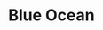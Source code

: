 ---
layout: place
title: "Blue Ocean"
permalink: /missouri/university-city/blue-ocean.html
stateAbbr: MO
stateName: Missouri
cityName: University City
place_id: ChIJGwWfcFQ134cRQbEflNGSMg4
photos:
  - name: >-
      places/ChIJGwWfcFQ134cRQbEflNGSMg4/photos/AeeoHcK8TS7_oZ1gimsgdeHm4a09jPTj8XYtI6QdFWcsVEqIzlMCALfTZljiUSTxew2B0idN-WTf2omOWuzGvS5XZlZwkId-oVgK9H-DAbPemRCoHybxLC80C1B8GjyICK0rSOGSj9KkifN3Mb7ViyLljmnntSlHk9SqraWGN-afQcBvdugFSIQWvZo5jFKS7daWtv8p4tTsrfydJvy384ahmk4pHdFmEMqhY73Oo8QUi4FquFNHyvtQYOgUjb-We5VeDMt-tTeSzDwCQwFyCade54Pwi7bMQXG7hIEGSDkf__k75w
    widthPx: 4032
    heightPx: 3024
    authorAttributions:
      - displayName: Blue Ocean
        uri: https://maps.google.com/maps/contrib/101852919360919985635
        photoUri: >-
          https://lh3.googleusercontent.com/a-/ALV-UjUxaXlKKEKaDHzM0CNHoTk8S5Kxn6ihlh6qGHHlJh_Lgt1rCMY=s100-p-k-no-mo
    flagContentUri: >-
      https://www.google.com/local/imagery/report/?cb_client=maps_api_places.places_api&image_key=!1e10!2sAF1QipMoKpwfOktlB5uHAeXdGeX4EjWrBcarLDqmXLbP&hl=en-US
    googleMapsUri: >-
      https://www.google.com/maps/place//data=!3m4!1e2!3m2!1sAF1QipMoKpwfOktlB5uHAeXdGeX4EjWrBcarLDqmXLbP!2e10!4m2!3m1!1s0x87df3554709f051b:0xe3292d1941fb141
  - name: >-
      places/ChIJGwWfcFQ134cRQbEflNGSMg4/photos/AeeoHcIlZrJ4-m_lF0dLMwYAF8lPTnSEWNYpdPSn_l-Kp1qMaA9tAa2r3jOrW5B12uBgcvqwJMC4GH7sl42oLWltpBCP32vVN2ao5dh85pneWXuNaZxpHSfvxsejLaaaxR8phugJ-rGSDEDhpz7RuA9R56I9CWhYLDUDNScVEcWa_dnmbUcTRjy_sQksPoKzPmsVCZ7f5rA4nf7s0dnPfMwHVDJU4YutRqYH3exWbc2uqArhb--DCYhAsyyoRismYxg7xM6mpyHAC96OIbHPSGpGaZ7aYyO_K1lh1UCzBpuN8ViJiQ
    widthPx: 1434
    heightPx: 1046
    authorAttributions:
      - displayName: Blue Ocean
        uri: https://maps.google.com/maps/contrib/101852919360919985635
        photoUri: >-
          https://lh3.googleusercontent.com/a-/ALV-UjUxaXlKKEKaDHzM0CNHoTk8S5Kxn6ihlh6qGHHlJh_Lgt1rCMY=s100-p-k-no-mo
    flagContentUri: >-
      https://www.google.com/local/imagery/report/?cb_client=maps_api_places.places_api&image_key=!1e10!2sAF1QipMFa0JSCVu3ni0j5QP3GqOKdonlorc6bFyd2d9u&hl=en-US
    googleMapsUri: >-
      https://www.google.com/maps/place//data=!3m4!1e2!3m2!1sAF1QipMFa0JSCVu3ni0j5QP3GqOKdonlorc6bFyd2d9u!2e10!4m2!3m1!1s0x87df3554709f051b:0xe3292d1941fb141
  - name: >-
      places/ChIJGwWfcFQ134cRQbEflNGSMg4/photos/AeeoHcL2axbUv6pWkBNC45ckJKDxCogAoPVa-_624MkBsg34fo0RD9TrABSjewyrzzmJfHPB4U6MjwcDSGxsdh9qWgUCcUmA3d5hI0E00Lh8O4qb4MVm6T_YxRbHiXfMyh98-oifZJmQTGNwtj6oXm5xUD1S_lHQc2G_hoqPF86YXOUuYRa5VyK9bVZj9VEDl8QnWI5Vfgg7BZCm0z65IuGRQkWR7B7CKXCTyxyV8Boos0n73cNSaSQuoTZqJ8znmGs2ATIJqk6YkoZWqzplNinYfSK3Zo-cGPVoRwwTjcE3gEzLIkIEHS3l1bdRJ4apapjBpDwqJZ6F_DWqCTWlI2XM52YjfPvUfpgx_OLouvKiOWRbNISbm9DtZ_KcKpaWB8SmjYqP4bn-cWu26gbdWwSlb4sBejDbsZq55bM1ychMXsrRxNwU
    widthPx: 3000
    heightPx: 4000
    authorAttributions:
      - displayName: Wei
        uri: https://maps.google.com/maps/contrib/117921832960602609291
        photoUri: >-
          https://lh3.googleusercontent.com/a-/ALV-UjUFcC5jRoAsVvZWKK1h9HVmQ07sBsdZHgFINdq6DiWSQdLympEw=s100-p-k-no-mo
    flagContentUri: >-
      https://www.google.com/local/imagery/report/?cb_client=maps_api_places.places_api&image_key=!1e10!2sCIHM0ogKEICAgMCI6J7qjQE&hl=en-US
    googleMapsUri: >-
      https://www.google.com/maps/place//data=!3m4!1e2!3m2!1sCIHM0ogKEICAgMCI6J7qjQE!2e10!4m2!3m1!1s0x87df3554709f051b:0xe3292d1941fb141
  - name: >-
      places/ChIJGwWfcFQ134cRQbEflNGSMg4/photos/AeeoHcJaB-k2z9dR_T_NWvJb0RnZpWvzl3jlHT3oytRaHvlTAyEf06hCXp1QazDQ6s95sA2qjoEPaTCUu7wXOZHOBe81tRKsLuQpWRYMbpDiDN8jC_YaXc2FicEslrA7NwFp-DTPD7LyqofgPcw9kGrI0SXTo2-Kz7xF5Nric4Hik9hbD6TV0mRJM6dwYJZNgqzYCeo0QjkL5r1owFoJAM1keF8ThXaTRRfqlGCz6-dZo8fQ-ONjlY9qCv6pX4XUGB9pLAOHyELoL7oeOKgLZyFkRHrBTqb9oTcsZzIi0QdgfQN_NtQMGvaz51PcNP_A_QoqBBM-yQ8WRgfdvuJvK3EkkXq87viMJl6B-TJ73LRwfDuHt_7X4IskC_L6w0FRsEMKd7p2fFT2iG4a-VtdAJf43haXum7lFBhJNCz6bMyb8IJ7M_6-
    widthPx: 3024
    heightPx: 4032
    authorAttributions:
      - displayName: Mae Santi
        uri: https://maps.google.com/maps/contrib/118240381006534588668
        photoUri: >-
          https://lh3.googleusercontent.com/a-/ALV-UjWInBlLcj47ubUXfJ5VVbv1co_NbUUa4aIxa24CvwFMKPL0lBvUug=s100-p-k-no-mo
    flagContentUri: >-
      https://www.google.com/local/imagery/report/?cb_client=maps_api_places.places_api&image_key=!1e10!2sCIHM0ogKEICAgICfxeLLrAE&hl=en-US
    googleMapsUri: >-
      https://www.google.com/maps/place//data=!3m4!1e2!3m2!1sCIHM0ogKEICAgICfxeLLrAE!2e10!4m2!3m1!1s0x87df3554709f051b:0xe3292d1941fb141
  - name: >-
      places/ChIJGwWfcFQ134cRQbEflNGSMg4/photos/AeeoHcLWDeTUeKEGYe05ZjbGvoOs-JHDI4D2J9E1hZgQUmoC-s07lNcktF9J5SlE3OkAaweXBrx5yAH3nsvBRguJl79PUJr4QaTVoLxm6gzWgiSwznoB9qMYTgut9PG8KAIam3a2WH_IdVehlv3FliuiDAa_gtKlfVrobZ6IR_vbgwgGjZ1Az6ScCNxqsP60BiU2JlsS-Drx8lCLLQXeaDrXJZBLe7eyREcGBCESLwe7y3Ww4yo2FVr_FOcQo7PnO9eaOeRWCxvyzx5OJ8PlmZYJjrXmci0hF-MQGIFLogmRLYXqmMr5EyS0MWo8BJrr62zjSPAQzzbGJyUvgRqwbXyt0YXPdlEf1vcsw8f2JwYKpyzqRa1PxMS8GRHWILlTy-7DsuYY-g1i5EUW5zH_RS-moT5yr0KtDkxC-VwK82A_2OdLZ09S
    widthPx: 1656
    heightPx: 2208
    authorAttributions:
      - displayName: Jayson Slobodzian
        uri: https://maps.google.com/maps/contrib/113799463023251482144
        photoUri: >-
          https://lh3.googleusercontent.com/a-/ALV-UjVU8N49MHduQaUfQqB-fyndW9nzmmX1qj9SKFXnEOwg6g_MnE6U=s100-p-k-no-mo
    flagContentUri: >-
      https://www.google.com/local/imagery/report/?cb_client=maps_api_places.places_api&image_key=!1e10!2sCIHM0ogKEICAgICLieWDpAE&hl=en-US
    googleMapsUri: >-
      https://www.google.com/maps/place//data=!3m4!1e2!3m2!1sCIHM0ogKEICAgICLieWDpAE!2e10!4m2!3m1!1s0x87df3554709f051b:0xe3292d1941fb141
  - name: >-
      places/ChIJGwWfcFQ134cRQbEflNGSMg4/photos/AeeoHcJ6I8N4dBtoBG4-rCS1iTHCUCZ-YbJ-WBdZjcmykGX_0Jne-ZJMXYBLXwYNJ4XJQOuUXZLPV2WZqhPSQ1IOMo72gkJNPzdUHQOcD6qC5SiYrskfacHgZ0pReo6doLf6UhRVdP1OlquY0yc9daNhdGypMZUFaSMi8xg5UHdl-rJuwHYWrvBjwdWs_zEFsseM8Sym96nRhINXZOSDqMS9SoMCfu2qeksc6a3WcIEZKRNi08uklP63L2e4fbXW_b69SUMi9-cMJgraCQNRiOMRpR3LVrjc0eOjOP9Jj3wh0xcQnCamXHs0l6ojhgxKo9Nr2LfSxPfj5WxmpDd3ZdT1omszIW6RRBt5_Vc01payBcxRladBw1n4thIung8fhENCYfV6QHDhYjUYWfyvJZeKmGq49jeSuBI-K6F1AWkJrsA
    widthPx: 3024
    heightPx: 4032
    authorAttributions:
      - displayName: Kenji Matsumoto
        uri: https://maps.google.com/maps/contrib/103694614709570972241
        photoUri: >-
          https://lh3.googleusercontent.com/a-/ALV-UjWKAA61C2ubloCUA28cknTYWt0TL3V5y4WTvCJrAnAWxeaQcZq70Q=s100-p-k-no-mo
    flagContentUri: >-
      https://www.google.com/local/imagery/report/?cb_client=maps_api_places.places_api&image_key=!1e10!2sCIHM0ogKEICAgIC2t52AVw&hl=en-US
    googleMapsUri: >-
      https://www.google.com/maps/place//data=!3m4!1e2!3m2!1sCIHM0ogKEICAgIC2t52AVw!2e10!4m2!3m1!1s0x87df3554709f051b:0xe3292d1941fb141
  - name: >-
      places/ChIJGwWfcFQ134cRQbEflNGSMg4/photos/AeeoHcIgASFxSU1Bl6tPunqTSHhvGbWfuA2ssHAQ71jJnPOqCNDRBqEOIo7bzzO4S_mJfeNVAG2VBlNYwe-GTh2FyIbUiTX3ush4EFvJKJHaQL_lk6X5GldxI6BMZ_Zhcu4yr_slVApfEom0OoJyUSAgGMhQtmkH0elK2uoiLGwxRjJlCcIw1OXx1--KNXzrxfQ4RsYtfkLE7beWTBqce3ZdjyIO2lSNzeKIlovE7dttBZvxU7JMsxJGCkf5P91kInT03kfU_maEFXhK1-t3jtdOhqzU4KwBHDJfCYwV7bg7luIV8A
    widthPx: 3024
    heightPx: 3021
    authorAttributions:
      - displayName: Blue Ocean
        uri: https://maps.google.com/maps/contrib/101852919360919985635
        photoUri: >-
          https://lh3.googleusercontent.com/a-/ALV-UjUxaXlKKEKaDHzM0CNHoTk8S5Kxn6ihlh6qGHHlJh_Lgt1rCMY=s100-p-k-no-mo
    flagContentUri: >-
      https://www.google.com/local/imagery/report/?cb_client=maps_api_places.places_api&image_key=!1e10!2sAF1QipOjp1-8S6mVw1dXtzDej3BmkxhqwqGmQWrfsJKE&hl=en-US
    googleMapsUri: >-
      https://www.google.com/maps/place//data=!3m4!1e2!3m2!1sAF1QipOjp1-8S6mVw1dXtzDej3BmkxhqwqGmQWrfsJKE!2e10!4m2!3m1!1s0x87df3554709f051b:0xe3292d1941fb141
  - name: >-
      places/ChIJGwWfcFQ134cRQbEflNGSMg4/photos/AeeoHcIng3U1mqf0s8HR2vnFK1gMBBIM-382UEduEo70fc-5qMRkXq3fc47aWbt984JTj0KS_DFP-y_zAfFHtlIvQUZy2FX4Z3ZomIAypMkU_q22xiuVd7l7Saw798x9tnr99hapKrmSssaJRjpgh7M2s3tkKroAjhaHtEcsihOMkRpdWA7g78KzD4vUBJmKlwwdIsaJOHgOA1KZOZZrOHzNlx5odrcxI1CRcIcHzTlOoCsfYaR0CfYbtfoNPeaW1PY8_4mcXbPkKHcG_Tvjr_MtCLk3KRJXhsPelFMiJU1smEiCq7TFyqDyZ2ot_HF0yXjA3ZyWSFgdoFVfwnWly8PDWYtvW4AOPD4AK5O2_gFpyo7kFeNBnFWTlRsacei4FjoQJZXMTEQZV_uBYtAKr1ZUxknleR5NPfJ4VPDl59r_YhPzFI-6
    widthPx: 3000
    heightPx: 4000
    authorAttributions:
      - displayName: Jermell Simpson
        uri: https://maps.google.com/maps/contrib/110102447074667738360
        photoUri: >-
          https://lh3.googleusercontent.com/a/ACg8ocJEyLWTRXz2F6fcOOZDgJGzWSEpxhNGBlD3ruub0SQIWvZLSA=s100-p-k-no-mo
    flagContentUri: >-
      https://www.google.com/local/imagery/report/?cb_client=maps_api_places.places_api&image_key=!1e10!2sCIHM0ogKEICAgIC73PLpowE&hl=en-US
    googleMapsUri: >-
      https://www.google.com/maps/place//data=!3m4!1e2!3m2!1sCIHM0ogKEICAgIC73PLpowE!2e10!4m2!3m1!1s0x87df3554709f051b:0xe3292d1941fb141
  - name: >-
      places/ChIJGwWfcFQ134cRQbEflNGSMg4/photos/AeeoHcLpdWEkhP-_YeuqEHy-LwkRvEYBvx-W5jPH3Xv6DvwSK4tpaqULa13k6mJiwQxS5nlAcuakrmE_Shnx2lSwCzDF_OduUUKHb44mmZtM2nA4UguVmuTraY1m6P1QG9c-L0bIo_za9NdI-GELJBO70l2y-STwATJPsIQcMH7Y-N6CdJZG3eShlrvxF1Pcgt9m3Bhx69M1VsLkhkpUWyCErGlvyvE7uxSQfSSoYAbBApiECbt-ets9k76PD0Ymz4NnO8vbKimncx5pbfehlZwl8RI-iTUhgQlvWxX3NIEUTSYsNQ
    widthPx: 1126
    heightPx: 1142
    authorAttributions:
      - displayName: Blue Ocean
        uri: https://maps.google.com/maps/contrib/101852919360919985635
        photoUri: >-
          https://lh3.googleusercontent.com/a-/ALV-UjUxaXlKKEKaDHzM0CNHoTk8S5Kxn6ihlh6qGHHlJh_Lgt1rCMY=s100-p-k-no-mo
    flagContentUri: >-
      https://www.google.com/local/imagery/report/?cb_client=maps_api_places.places_api&image_key=!1e10!2sAF1QipPY4ChkN-nwfszTwZ-z_96DaBdAnyppHSdEtBd6&hl=en-US
    googleMapsUri: >-
      https://www.google.com/maps/place//data=!3m4!1e2!3m2!1sAF1QipPY4ChkN-nwfszTwZ-z_96DaBdAnyppHSdEtBd6!2e10!4m2!3m1!1s0x87df3554709f051b:0xe3292d1941fb141
  - name: >-
      places/ChIJGwWfcFQ134cRQbEflNGSMg4/photos/AeeoHcKPZkBacOYVcOdZwypGAyp8BDNiRZNh-RYOoHpvZ-G5D-PVxoog9t6PVN6WfzM0MqKv5V-_aEs0Q3FHI6T0INmKEVOTaKFdCSm4XdnAXc51MOkfE2R8OxgCNBd5ydYX0PT_0a3qCLqpoTQ1bSgdOExweRrhVw5juKt46kE2dLAOV0WiiA3NOMRvq_jEcJWeUs8nVXmzUduvY4K_ioXppMONxKUuo0Fdsrv0lxEebgLdDTKqJwNIe8ouztnkBrcU1scCT4OICUxzsFqadPui4RM_bDe5JJBcRbYyYSAdfb787FJw9qgLJbyfGF-r1F9tY9b2uCXkv6Ex0ViGWStDavJLkrYrQpPJaWYrD0iwRqAYzREb9nwgK93IijQ2-vh0NEIvcYTsQApa4cSQg9ksto47ZdBkY1M3lM1S9CK9IJLf7Q
    widthPx: 3468
    heightPx: 4624
    authorAttributions:
      - displayName: Lazy Titan
        uri: https://maps.google.com/maps/contrib/100277478775726167165
        photoUri: >-
          https://lh3.googleusercontent.com/a/ACg8ocI-NCZYJJ10JUvsrgnjcCqURRtffKtObW14DZJMH7y8fIRrCQ=s100-p-k-no-mo
    flagContentUri: >-
      https://www.google.com/local/imagery/report/?cb_client=maps_api_places.places_api&image_key=!1e10!2sCIHM0ogKEICAgIC71YKrSw&hl=en-US
    googleMapsUri: >-
      https://www.google.com/maps/place//data=!3m4!1e2!3m2!1sCIHM0ogKEICAgIC71YKrSw!2e10!4m2!3m1!1s0x87df3554709f051b:0xe3292d1941fb141
address: 6335 Delmar Blvd, University City, MO 63130, USA
street: 6335 Delmar Blvd
city: University City
state: MO
zip: '63130'
country: USA
neighborhood: Delmar Loop
latitude: '38.656038'
longitude: '-90.304122'
accessibility_options:
  wheelchairAccessibleParking: true
  wheelchairAccessibleEntrance: true
  wheelchairAccessibleRestroom: true
  wheelchairAccessibleSeating: true
business_status: OPERATIONAL
name: Blue Ocean
google_maps_links:
  directionsUri: >-
    https://www.google.com/maps/dir//''/data=!4m7!4m6!1m1!4e2!1m2!1m1!1s0x87df3554709f051b:0xe3292d1941fb141!3e0
  placeUri: https://maps.google.com/?cid=1023041494197449025
  writeAReviewUri: >-
    https://www.google.com/maps/place//data=!4m3!3m2!1s0x87df3554709f051b:0xe3292d1941fb141!12e1
  reviewsUri: >-
    https://www.google.com/maps/place//data=!4m4!3m3!1s0x87df3554709f051b:0xe3292d1941fb141!9m1!1b1
  photosUri: >-
    https://www.google.com/maps/place//data=!4m3!3m2!1s0x87df3554709f051b:0xe3292d1941fb141!10e5
primary_type: Japanese Restaurant
opening_hours:
  regular: null
  current: null
secondary_opening_hours:
  regular:
    weekdayDescriptions: null
    type: null
  current:
    weekdayDescriptions: null
    type: null
phone: (314) 726-6477
price_level: PRICE_LEVEL_MODERATE
price_range: $20 &ndash; $30
rating: '4.3'
rating_count: 1117
website: http://www.blueoceanstl.com/
description: null
reviews: null
parking_options: null
payment_options: null
allow_dogs: null
curbside_pickup: null
delivery: null
dine_in: null
good_for_children: null
good_for_groups: null
good_for_sports: null
live_music: null
menu_for_children: null
outdoor_seating: null
reservable: null
restroom: null
serves_beer: null
serves_breakfast: null
serves_brunch: null
serves_cocktails: null
serves_coffee: null
serves_dinner: null
serves_dessert: null
serves_lunch: null
serves_vegetarian_food: null
serves_wine: null
takeout: null

---
